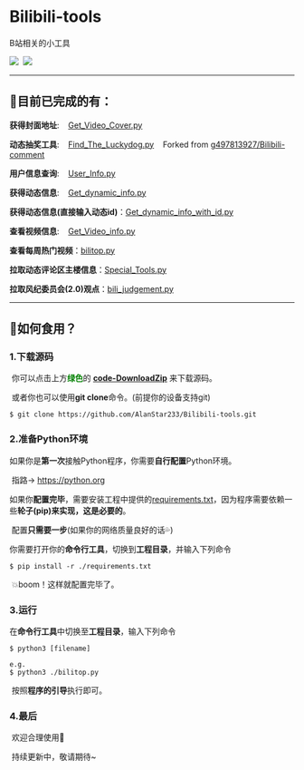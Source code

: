 # Bilibili-tools
B站相关的小工具

<div align="left"><img src="https://img.shields.io/github/stars/AlanStar233/Bilibili-tools">&nbsp; <img src="https://img.shields.io/github/issues/AlanStar233/Bilibili-tools?color=%237ed321"></div>

--------------------------------------------------------------------------------

## :fork_and_knife:目前已完成的有：

**获得封面地址**:&nbsp;&nbsp;&nbsp;&nbsp;[Get_Video_Cover.py](https://github.com/AlanStar233/Bilibili-tools/blob/main/Get_Video_Cover.py)

**动态抽奖工具**:&nbsp;&nbsp;&nbsp;&nbsp;[Find_The_Luckydog.py](https://github.com/AlanStar233/Bilibili-tools/blob/main/Find_The_Luckydog.py)&nbsp;&nbsp;&nbsp;&nbsp;Forked from [g497813927/Bilibili-comment](https://github.com/g497813927/Bilibili-comment)

**用户信息查询**:&nbsp;&nbsp;&nbsp;&nbsp;[User_Info.py](https://github.com/AlanStar233/Bilibili-tools/blob/main/User_Info.py)

**获得动态信息**:&nbsp;&nbsp;&nbsp;&nbsp;[Get_dynamic_info.py](https://github.com/AlanStar233/Bilibili-tools/blob/main/Get_dynamic_info.py)

**获得动态信息(直接输入动态id)**：[Get_dynamic_info_with_id.py](https://github.com/AlanStar233/Bilibili-tools/blob/main/Get_dynamic_info_with_id.py)

**查看视频信息**:&nbsp;&nbsp;&nbsp;&nbsp;[Get_Video_info.py](https://github.com/AlanStar233/Bilibili-tools/blob/main/Get_Video_info.py)

**查看每周热门视频**：[bilitop.py](https://github.com/AlanStar233/Bilibili-tools/blob/main/bilitop.py)

**拉取动态评论区主楼信息**：[Special_Tools.py](https://github.com/AlanStar233/Bilibili-tools/blob/main/Special_Tools.py)

**拉取风纪委员会(2.0)观点**：[bili_judgement.py](https://github.com/AlanStar233/Bilibili-tools/blob/main/bili_judgement/bili_judgement.py)

--------------------------------------------------------------------------------

## :egg:如何食用？

### 1.下载源码

​	你可以点击上方<font color="green">**绿色**</font>的 [**code-DownloadZip**](https://github.com/AlanStar233/Bilibili-tools/archive/refs/heads/main.zip) 来下载源码。

​	或者你也可以使用**git clone**命令。(前提你的设备支持git)

```shell
$ git clone https://github.com/AlanStar233/Bilibili-tools.git
```

### 2.准备Python环境

​	如果你是**第一次**接触Python程序，你需要**自行配置**Python环境。

​	指路→	 https://python.org

​	如果你**配置完毕**，需要安装工程中提供的<u>requirements.txt</u>，因为程序需要依赖一些**轮子(pip)**来实现，这是**必要的**。

​	配置**只需要一步**(如果你的网络质量良好的话:sweat_drops:)

​	你需要打开你的**命令行工具**，切换到**工程目录**，并输入下列命令

```shell
$ pip install -r ./requirements.txt
```

​	:boom:boom！这样就配置完毕了。

### 3.运行

​	在**命令行工具**中切换至**工程目录**，输入下列命令

```shell
$ python3 [filename]

e.g.
$ python3 ./bilitop.py
```

​	按照**程序的引导**执行即可。

### 4.最后

​	欢迎合理使用:wave:

​	持续更新中，敬请期待~
